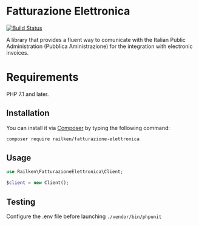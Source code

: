 # Fatturazione Elettronica

[![Build Status](https://travis-ci.org/railken/fatturazione-elettronica.svg?branch=master)](https://travis-ci.org/railken/fatturazione-elettronica)

A library that provides a fluent way to comunicate with the Italian Public Administration (Pubblica Aministrazione) for the integration with electronic invoices.

# Requirements

PHP 7.1 and later.

## Installation

You can install it via [Composer](https://getcomposer.org/) by typing the following command:

```bash
composer require railken/fatturazione-elettronica
```
## Usage

```php
use Railken\FatturazioneElettronica\Client;

$client = new Client();
```

## Testing

Configure the .env file before launching `./vendor/bin/phpunit`
